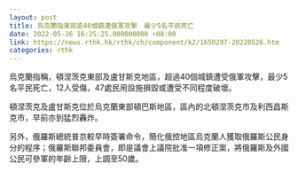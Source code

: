 ```yaml
---
layout: post
title: 烏克蘭指東部逾40城鎮遭俄軍攻擊　最少5名平民死亡
date: 2022-05-26 16:25:25.000000000 +08:00
link: https://news.rthk.hk/rthk/ch/component/k2/1650297-20220526.htm
categories: rthk
---
```


烏克蘭指稱，頓涅茨克東部及盧甘斯克地區，超過40個城鎮遭受俄軍攻擊，最少5名平民死亡，12人受傷，47處民用設施損毀或遭受不同程度破壞。

頓涅茨克及盧甘斯克位於烏克蘭東部頓巴斯地區，區內的北頓涅茨克市及利西昌斯克市，早前亦到猛烈轟炸。

另外，俄羅斯總統普京較早時簽署命令，簡化俄控地區烏克蘭人獲取俄羅斯公民身分的程序；俄羅斯聯邦委員會，即是議會上議院批准一項修正案，將俄羅斯及外國公民可參軍的年齡上限，上調至50歲。
